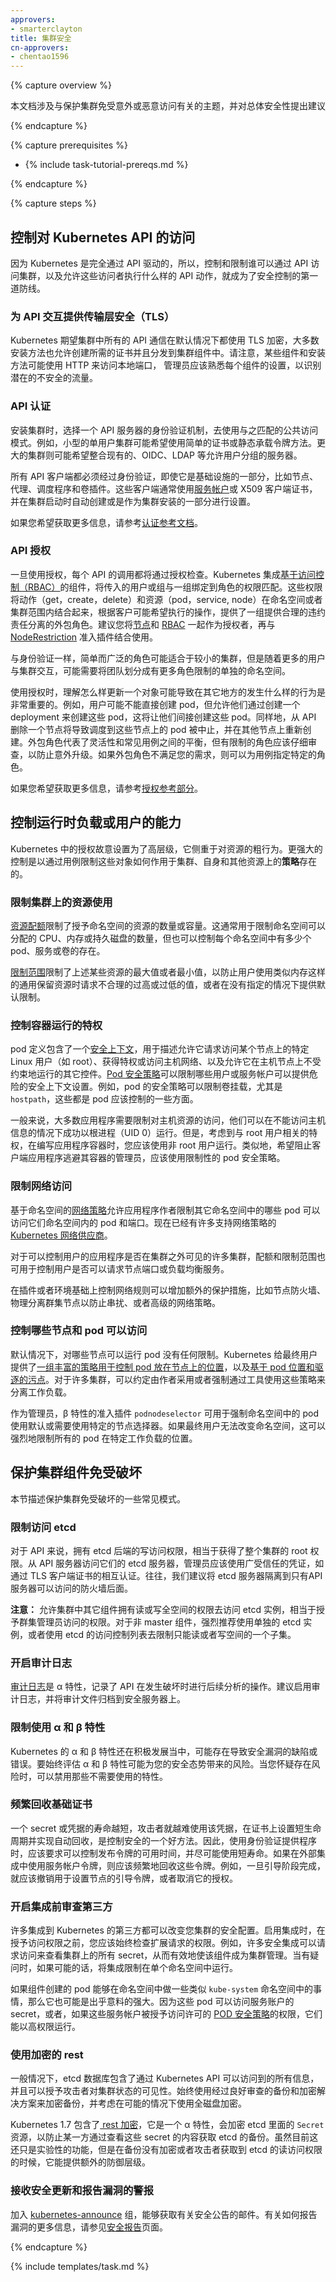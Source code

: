 ```yaml
---
approvers:
- smarterclayton
title: 集群安全
cn-approvers:
- chentao1596
---
```


{% capture overview %}

<!--
This document covers topics related to protecting a cluster from accidental or malicious access
and provides recommendations on overall security.
-->
本文档涉及与保护集群免受意外或恶意访问有关的主题，并对总体安全性提出建议

{% endcapture %}

{% capture prerequisites %}

* {% include task-tutorial-prereqs.md %}

{% endcapture %}

{% capture steps %}

<!--
## Controlling access to the Kubernetes API
-->
## 控制对 Kubernetes API 的访问

<!--
As Kubernetes is entirely API driven, controlling and limiting who can access the cluster and what actions
they are allowed to perform is the first line of defense.
-->
因为 Kubernetes 是完全通过 API 驱动的，所以，控制和限制谁可以通过 API 访问集群，以及允许这些访问者执行什么样的 API 动作，就成为了安全控制的第一道防线。

<!--
### Use Transport Level Security (TLS) for all API traffic
-->
### 为 API 交互提供传输层安全（TLS）

<!--
Kubernetes expects that all API communication in the cluster is encrypted by default with TLS, and the
majority of installation methods will allow the necessary certificates to be created and distributed to 
the cluster components. Note that some components and installation methods may enable local ports over 
HTTP and administrators should familiarize themselves with the settings of each component to identify 
potentially unsecured traffic.
-->
Kubernetes 期望集群中所有的 API 通信在默认情况下都使用 TLS 加密，大多数安装方法也允许创建所需的证书并且分发到集群组件中。请注意，某些组件和安装方法可能使用 HTTP 来访问本地端口， 管理员应该熟悉每个组件的设置，以识别潜在的不安全的流量。

<!--
### API Authentication
-->
### API 认证

<!--
Choose an authentication mechanism for the API servers to use that matches the common access patterns 
when you install a cluster. For instance, small single user clusters may wish to use a simple certificate 
or static Bearer token approach. Larger clusters may wish to integrate an existing or OIDC or LDAP server that
allow users to be subdivided into groups. 
-->
安装集群时，选择一个 API 服务器的身份验证机制，去使用与之匹配的公共访问模式。例如，小型的单用户集群可能希望使用简单的证书或静态承载令牌方法。更大的集群则可能希望整合现有的、OIDC、LDAP 等允许用户分组的服务器。

<!--
All API clients must be authenticated, even those that are part of the infrastructure like nodes,
proxies, the scheduler, and volume plugins. These clients are typically [service accounts](/docs/admin/service-accounts-admin/) or use x509 client certificates, and they are created automatically at cluster startup or are setup as part of the cluster installation.
-->
所有 API 客户端都必须经过身份验证，即使它是基础设施的一部分，比如节点、代理、调度程序和卷插件。这些客户端通常使用[服务帐户](/docs/admin/service-accounts-admin/)或 X509 客户端证书，并在集群启动时自动创建或是作为集群安装的一部分进行设置。

<!--
Consult the [authentication reference document](/docs/admin/authentication/) for more information.
-->
如果您希望获取更多信息，请参考[认证参考文档](/docs/admin/authentication/)。

<!--
### API Authorization
-->
### API 授权

<!--
Once authenticated, every API call is also expected to pass an authorization check. Kubernetes ships
an integrated [Role-Based Access Control (RBAC)](/docs/admin/authorization/rbac/) component that matches an incoming user or group to a
set of permissions bundled into roles. These permissions combine verbs (get, create, delete) with
resources (pods, services, nodes) and can be namespace or cluster scoped. A set of out of the box
roles are provided that offer reasonable default separation of responsibility depending on what
actions a client might want to perform. It is recommended that you use the [Node](/docs/admin/authorization/node/) and [RBAC](/docs/admin/authorization/rbac/) authorizers together, in combination with the
[NodeRestriction](/docs/admin/admission-controllers/#noderestriction) admission plugin.
-->
一旦使用授权，每个 API 的调用都将通过授权检查。Kubernetes 集成[基于访问控制（RBAC）](/docs/admin/authorization/rbac/)的组件，将传入的用户或组与一组绑定到角色的权限匹配。这些权限将动作（get，create，delete）和资源（pod，service, node）在命名空间或者集群范围内结合起来，根据客户可能希望执行的操作，提供了一组提供合理的违约责任分离的外包角色。建议您将[节点](/docs/admin/authorization/node/)和 [RBAC](/docs/admin/authorization/rbac/) 一起作为授权者，再与 [NodeRestriction](/docs/admin/admission-controllers/#noderestriction) 准入插件结合使用。

<!--
As with authentication, simple and broad roles may be appropriate for smaller clusters, but as
more users interact with the cluster, it may become necessary to separate teams into separate
namespaces with more limited roles.
-->
与身份验证一样，简单而广泛的角色可能适合于较小的集群，但是随着更多的用户与集群交互，可能需要将团队划分成有更多角色限制的单独的命名空间。

<!--
With authorization, it is important to understand how updates on one object may cause actions in 
other places. For instance, a user may not be able to create pods directly, but allowing them to 
create a deployment, which creates pods on their behalf, will let them create those pods 
indirectly. Likewise, deleting a node from the API will result in the pods scheduled to that node 
being terminated and recreated on other nodes. The out of the box roles represent a balance
between flexibility and the common use cases, but more limited roles should be carefully reviewed
to prevent accidental escalation. You can make roles specific to your use case if the out-of-box ones don't meet your needs.
-->
使用授权时，理解怎么样更新一个对象可能导致在其它地方的发生什么样的行为是非常重要的。例如，用户可能不能直接创建 pod，但允许他们通过创建一个 deployment 来创建这些 pod，这将让他们间接创建这些 pod。同样地，从 API 删除一个节点将导致调度到这些节点上的 pod 被中止，并在其他节点上重新创建。外包角色代表了灵活性和常见用例之间的平衡，但有限制的角色应该仔细审查，以防止意外升级。如果外包角色不满足您的需求，则可以为用例指定特定的角色。

<!--
Consult the [authorization reference section](/docs/admin/authorization) for more information.
-->
如果您希望获取更多信息，请参考[授权参考部分](/docs/admin/authorization)。

<!--
## Controlling the capabilities of a workload or user at runtime
-->
## 控制运行时负载或用户的能力

<!--
Authorization in Kubernetes is intentionally high level, focused on coarse actions on resources.
More powerful controls exist as **policies** to limit by use case how those objects act on the 
cluster, themselves, and other resources.
-->
Kubernetes 中的授权故意设置为了高层级，它侧重于对资源的粗行为。更强大的控制是以通过用例限制这些对象如何作用于集群、自身和其他资源上的**策略**存在的。

<!--
### Limiting resource usage on a cluster
-->
### 限制集群上的资源使用

<!--
[Resource quota](/docs/concepts/policy/resource-quotas/) limits the number or capacity of
resources granted to a namespace. This is most often used to limit the amount of CPU, memory,
or persistent disk a namespace can allocate, but can also control how many pods, services, or
volumes exist in each namespace. 
-->
[资源配额](/docs/concepts/policy/resource-quotas/)限制了授予命名空间的资源的数量或容量。这通常用于限制命名空间可以分配的 CPU、内存或持久磁盘的数量，但也可以控制每个命名空间中有多少个 pod、服务或卷的存在。

<!--
[Limit ranges](/docs/admin/limitrange) restrict the maximum or minimum size of some of the
resources above, to prevent users from requesting unreasonably high or low values for commonly
reserved resources like memory, or to provide default limits when none are specified.
-->
[限制范围](/docs/admin/limitrange)限制了上述某些资源的最大值或者最小值，以防止用户使用类似内存这样的通用保留资源时请求不合理的过高或过低的值，或者在没有指定的情况下提供默认限制。

<!--
### Controlling what privileges containers run with
-->
### 控制容器运行的特权

<!--
A pod definition contains a [security context](/docs/tasks/configure-pod-container/security-context/)
that allows it to request access to running as a specific Linux user on a node (like root),
access to run privileged or access the host network, and other controls that would otherwise
allow it to run unfettered on a hosting node. [Pod security policies](/docs/concepts/policy/pod-security-policy/) 
can limit which users or service accounts can provide dangerous security context settings. For example, pod security policies can limit volume mounts, especially `hostPath`, which are aspects of a pod that should be controlled.
-->
pod 定义包含了一个[安全上下文](/docs/tasks/configure-pod-container/security-context/)，用于描述允许它请求访问某个节点上的特定 Linux 用户（如 root）、获得特权或访问主机网络、以及允许它在主机节点上不受约束地运行的其它控件。[Pod 安全策略](/docs/concepts/policy/pod-security-policy/)可以限制哪些用户或服务帐户可以提供危险的安全上下文设置。例如，pod 的安全策略可以限制卷挂载，尤其是 `hostpath`，这些都是 pod 应该控制的一些方面。

<!--
Generally, most application workloads need limited access to host resources so they can 
successfully run as a root process (uid 0) without access to host information. However, 
considering the privileges associated with the root user, you should write application 
containers to run as a non-root user. Similarly, administrators who wish to prevent 
client applications from escaping their containers should use a restrictive pod security 
policy.
-->
一般来说，大多数应用程序需要限制对主机资源的访问，他们可以在不能访问主机信息的情况下成功以根进程（UID 0）运行。但是，考虑到与 root 用户相关的特权，在编写应用程序容器时，您应该使用非 root 用户运行。类似地，希望阻止客户端应用程序逃避其容器的管理员，应该使用限制性的 pod 安全策略。

<!--
### Restricting network access
-->
### 限制网络访问

<!--
The [network policies](/docs/tasks/administer-cluster/declare-network-policy/) for a namespace 
allows application authors to restrict which pods in other namespaces may access pods and ports 
within their namespaces. Many of the supported [Kubernetes networking providers](/docs/concepts/cluster-administration/networking/)
now respect network policy.
-->
基于命名空间的[网络策略](/docs/tasks/administer-cluster/declare-network-policy/)允许应用程序作者限制其它命名空间中的哪些 pod 可以访问它们命名空间内的 pod 和端口。现在已经有许多支持网络策略的 [Kubernetes 网络供应商](/docs/concepts/cluster-administration/networking/)。

<!--
Quota and limit ranges can also be used to control whether users may request node ports or
load balanced services, which on many clusters can control whether those users applications
are visible outside of the cluster.
-->
对于可以控制用户的应用程序是否在集群之外可见的许多集群，配额和限制范围也可用于控制用户是否可以请求节点端口或负载均衡服务。

<!--
Additional protections may be available that control network rules on a per plugin or per
environment basis, such as per-node firewalls, physically separating cluster nodes to 
prevent cross talk, or advanced networking policy.
-->
在插件或者环境基础上控制网络规则可以增加额外的保护措施，比如节点防火墙、物理分离群集节点以防止串扰、或者高级的网络策略。

<!--
### Controlling which nodes pods may access
-->
### 控制哪些节点和 pod 可以访问

<!--
By default, there are no restrictions on which nodes may run a pod.  Kubernetes offers a 
[rich set of policies for controlling placement of pods onto nodes](/docs/concepts/configuration/assign-pod-node/)
and the [taint based pod placement and eviction](/docs/concepts/configuration/taint-and-toleration)
that are available to end users. For many clusters use of these policies to separate workloads
can be a convention that authors adopt or enforce via tooling.
-->
默认情况下，对哪些节点可以运行 pod 没有任何限制。Kubernetes 给最终用户提供了[一组丰富的策略用于控制 pod 放在节点上的位置](/docs/concepts/configuration/assign-pod-node/)，以及[基于 pod 位置和驱逐的污点](/docs/concepts/configuration/taint-and-toleration)。对于许多集群，可以约定由作者采用或者强制通过工具使用这些策略来分离工作负载。

<!--
As an administrator, a beta admission plugin `PodNodeSelector` can be used to force pods 
within a namespace to default or require a specific node selector, and if end users cannot 
alter namespaces, this can strongly limit the placement of all of the pods in a specific workload.
-->
作为管理员，β 特性的准入插件 `podnodeselector` 可用于强制命名空间中的 pod 使用默认或需要使用特定的节点选择器。如果最终用户无法改变命名空间，这可以强烈地限制所有的 pod 在特定工作负载的位置。

<!--
## Protecting cluster components from compromise
-->
## 保护集群组件免受破坏

<!--
This section describes some common patterns for protecting clusters from compromise.
-->
本节描述保护集群免受破坏的一些常见模式。

<!--
### Restrict access to etcd
-->
### 限制访问 etcd

<!--
Write access to the etcd backend for the API is equivalent to gaining root on the entire cluster,
and read access can be used to escalate fairly quickly. Administrators should always use strong
credentials from the API servers to their etcd server, such as mutual auth via TLS client certificates,
and it is often recommended to isolate the etcd servers behind a firewall that only the API servers
may access. 
-->
对于 API 来说，拥有 etcd 后端的写访问权限，相当于获得了整个集群的 root 权限。从 API 服务器访问它们的 etcd 服务器，管理员应该使用广受信任的凭证，如通过 TLS 客户端证书的相互认证。往往，我们建议将 etcd 服务器隔离到只有API服务器可以访问的防火墙后面。
<!--
**CAUTION:** Allowing other components within the cluster to access the master etcd instance with
read or write access to the full keyspace is equivalent to granting cluster-admin access. Using
separate etcd instances for non-master components or using etcd ACLs to restrict read and write
access to a subset of the keyspace is strongly recommended.
-->
**注意：** 允许集群中其它组件拥有读或写全空间的权限去访问 etcd 实例，相当于授予群集管理员访问的权限。对于非 master 组件，强烈推荐使用单独的 etcd 实例，或者使用 etcd 的访问控制列表去限制只能读或者写空间的一个子集。

<!--
### Enable audit logging
-->
### 开启审计日志

<!--
The [audit logger](/docs/admin/audit/) is an alpha feature that records actions taken by the
API for later analysis in the event of a compromise. It is recommended to enable audit logging 
and archive the audit file on a secure server.
-->
[审计日志](/docs/admin/audit/)是 α 特性，记录了 API 在发生破坏时进行后续分析的操作。建议启用审计日志，并将审计文件归档到安全服务器上。

<!--
### Restrict access to alpha or beta features
-->
### 限制使用 α 和 β 特性

<!--
Alpha and beta Kubernetes features are in active development and may have limitations or bugs
that result in security vulnerabilities. Always assess the value an alpha or beta feature may
provide against the possible risk to your security posture. When in doubt, disable features you
do not use.
-->
Kubernetes 的 α 和 β 特性还在积极发展当中，可能存在导致安全漏洞的缺陷或错误。要始终评估 α 和 β 特性可能为您的安全态势带来的风险。当您怀疑存在风险时，可以禁用那些不需要使用的特性。

<!--
### Rotate infrastructure credentials frequently
-->
### 频繁回收基础证书

<!--
The shorter the lifetime of a secret or credential the harder it is for an attacker to make
use of that credential. Set short lifetimes on certificates and automate their rotation. Use
an authentication provider that can control how long issued tokens are available and use short
lifetimes where possible. If you use service account tokens in external integrations, plan to
rotate those tokens frequently. For example, once the bootstrap phase is complete, a bootstrap token used for setting up nodes should be revoked or its authorization removed.
-->
一个 secret 或凭据的寿命越短，攻击者就越难使用该凭据，在证书上设置短生命周期并实现自动回收，是控制安全的一个好方法。因此，使用身份验证提供程序时，应该要求可以控制发布令牌的可用时间，并尽可能使用短寿命。如果在外部集成中使用服务帐户令牌，则应该频繁地回收这些令牌。例如，一旦引导阶段完成，就应该撤销用于设置节点的引导令牌，或者取消它的授权。

<!--
### Review third party integrations before enabling them
-->
### 开启集成前审查第三方

<!--
Many third party integrations to Kubernetes may alter the security profile of your cluster. When
enabling an integration, always review the permissions that an extension requests before granting
it access. For example, many security integrations may request access to view all secrets on
your cluster which is effectively making that component a cluster admin. When in doubt, 
restrict the integration to functioning in a single namespace if possible. 
-->
许多集成到 Kubernetes 的第三方都可以改变您集群的安全配置。启用集成时，在授予访问权限之前，您应该始终检查扩展请求的权限。例如，许多安全集成可以请求访问来查看集群上的所有 secret，从而有效地使该组件成为集群管理。当有疑问时，如果可能的话，将集成限制在单个命名空间中运行。

<!--
Components that create pods may also be unexpectedly powerful if they can do so inside namespaces
like the `kube-system` namespace, because those pods can gain access to service account secrets
or run with elevated permissions if those service accounts are granted access to permissive
[pod security policies](/docs/concepts/policy/pod-security-policy/).
-->
如果组件创建的 pod 能够在命名空间中做一些类似 `kube-system` 命名空间中的事情，那么它也可能是出乎意料的强大。因为这些 pod 可以访问服务账户的 secret，或者，如果这些服务帐户被授予访问许可的 [POD 安全策略](/docs/concepts/policy/pod-security-policy/)的权限，它们能以高权限运行。

<!--
### Encrypt secrets at rest
-->
### 使用加密的 rest

<!--
In general, the etcd database will contain any information accessible via the Kubernetes API
and may grant an attacker significant visibility into the state of your cluster. Always encrypt
your backups using a well reviewed backup and encryption solution, and consider using full disk
encryption where possible.
-->
一般情况下，etcd 数据库包含了通过 Kubernetes API 可以访问到的所有信息，并且可以授予攻击者对集群状态的可见性。始终使用经过良好审查的备份和加密解决方案来加密备份，并考虑在可能的情况下使用全磁盘加密。

<!--
Kubernetes 1.7 contains [encryption at rest](/docs/tasks/administer-cluster/encrypt-data/), an alpha feature that will encrypt `Secret` resources in etcd, preventing
parties that gain access to your etcd backups from viewing the content of those secrets. While
this feature is currently experimental, it may offer an additional level of defense when backups
are not encrypted or an attacker gains read access to etcd.
-->
Kubernetes 1.7 包含了[ rest 加密](/docs/tasks/administer-cluster/encrypt-data/)，它是一个 α 特性，会加密 etcd 里面的 `Secret` 资源，以防止某一方通过查看这些 secret 的内容获取 etcd 的备份。虽然目前这还只是实验性的功能，但是在备份没有加密或者攻击者获取到 etcd 的读访问权限的时候，它能提供额外的防御层级。

<!--
### Receiving alerts for security updates and reporting vulnerabilities
-->
### 接收安全更新和报告漏洞的警报

<!--
Join the [kubernetes-announce](https://groups.google.com/forum/#!forum/kubernetes-announce) 
group for emails about security announcements. See the [security reporting](/security/)
page for more on how to report vulnerabilities.
-->
加入 [kubernetes-announce](https://groups.google.com/forum/#!forum/kubernetes-announce) 组，能够获取有关安全公告的邮件。有关如何报告漏洞的更多信息，请参见[安全报告](/security/)页面。

{% endcapture %}

{% include templates/task.md %}
